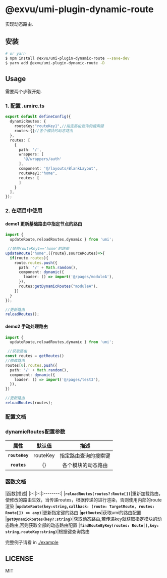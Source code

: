 # @exvu/umi-plugin-dynamic-route

实现动态路由.

## 安装

```bash
# or yarn
$ npm install @exvu/umi-plugin-dynamic-route --save-dev
$ yarn add @exvu/umi-plugin-dynamic-route -D
```

## Usage

需要两个步骤开始.

### 1. 配置 .umirc.ts

```ts
export default defineConfig({
  dynamicRoutes: {
    routeKey:"routeKey1",//指定路由查询的搜索键
    routes:{}//各个模块的动态路由
  },
  routes: [
    {
      path: '/',
      wrappers: [
        '@/wrappers/auth'
      ],
      component: '@/layouts/BlankLayout',
      routeKey1:"home",
      routes: [
      ]
    }
  ],
});
```

### 2. 在项目中使用


#### demo1 更新基础路由中指定节点的路由
```ts
import { 
  updateRoute,reloadRoutes,dynamic } from 'umi';

 //替换routeKey1=='home'的路由
updateRoute("home",({route},sourceRoutes)=>{
  if(route.routes){
    route.routes.push({
      path: '/' + Math.random(),
      component: dynamic({
        loader: () => import('@/pages/moduleA'),
      }),
      routes:getDynamicRoutes("moduleA"),
    })
  }
});

//更新路由
reloadRoutes();
```

#### demo2 手动处理路由
```ts
import { 
  updateRoute,reloadRoutes,dynamic } from 'umi';

 //获取路由
const routes = getRoutes()
//修改路由
routes[0].routes.push({
  path: '/' + Math.random(),
  component: dynamic({
    loader: () => import('@/pages/test3'),
  }),
})

//更新路由
reloadRoutes(routes);
```

### 配置文档

<h3>dynamicRoutes配置参数</h3>  

|属性|默认值|描述|
|:-:|:-:|:--------:|
|**`routeKey`**|routeKey|指定路由查询的搜索键
|**`routes`**|{}|各个模块的动态路由


<h3>函数文档</h3>  

|函数|描述|
|:-:|:-:|:--------:|
|**`reloadRoutes(routes?:Route[])`**|重新加载路由，使修改的路由生效，当传递routes，根据传递的进行渲染，否则使用内部的route渲染
|**`updateRoute(key:string,callback: (route: TargetRoute, routes: Route[]) => any)`**|更新指定键的路由
|**`getRoutes`**|获取umi的路由配置
|**`getDynamicRoutes(key?:string)`**|获取动态路由,若传递key就获取指定模块的动态路由,否则获取全部的动态路由配置
|**`findRouteByKey(routes: Route[],key: string,routeKey:string)`**|根据键查询路由

完整例子请看 in [./example](https://github.com/exvu/umi-plugin-dynamic-route/tree/master/example)

## LICENSE

MIT
